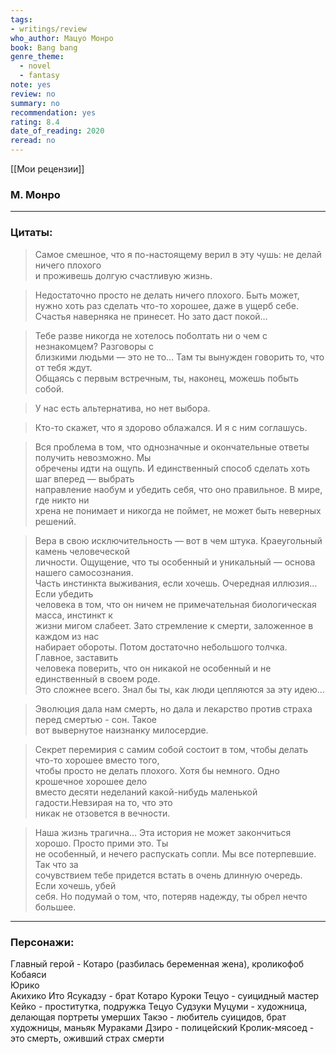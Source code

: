 ```yaml
---
tags: 
- writings/review
who_author: Мацуо Монро
book: Bang bang
genre_theme:
  - novel
  - fantasy
note: yes
review: no
summary: no
recommendation: yes
rating: 8.4
date_of_reading: 2020
reread: no
---
```

[[Мои рецензии]]
### М. Монро
---
### **Цитаты:**

> Самое смешное, что я по-настоящему верил в эту чушь: не делай ничего плохого  
> и проживешь долгую счастливую жизнь.  

> Недостаточно просто не делать ничего плохого. Быть может, нужно хоть раз сделать что-то хорошее, даже в ущерб себе. Счастья наверняка не принесет. Но зато даст покой…

> Тебе разве никогда не хотелось поболтать ни о чем с незнакомцем? Разговоры с  
> близкими людьми — это не то… Там ты вынужден говорить то, что от тебя ждут.  
> Общаясь с первым встречным, ты, наконец, можешь побыть собой.  

> У нас есть альтернатива, но нет выбора.

> Кто-то скажет, что я здорово облажался. И я с ним соглашусь.

> Вся проблема в том, что однозначные и окончательные ответы получить невозможно. Мы  
> обречены идти на ощупь. И единственный способ сделать хоть шаг вперед — выбрать  
> направление наобум и убедить себя, что оно правильное. В мире, где никто ни  
> хрена не понимает и никогда не поймет, не может быть неверных решений.  

> Вера в свою исключительность — вот в чем штука. Краеугольный камень человеческой  
> личности. Ощущение, что ты особенный и уникальный — основа нашего самосознания.  
> Часть инстинкта выживания, если хочешь. Очередная иллюзия… Если убедить  
> человека в том, что он ничем не примечательная биологическая масса, инстинкт к  
> жизни мигом слабеет. Зато стремление к смерти, заложенное в каждом из нас  
> набирает обороты. Потом достаточно небольшого толчка. Главное, заставить  
> человека поверить, что он никакой не особенный и не единственный в своем роде.  
> Это сложнее всего. Знал бы ты, как люди цепляются за эту идею…  

> Эволюция дала нам смерть, но дала и лекарство против страха перед смертью - сон. Такое  
> вот вывернутое наизнанку милосердие.  

> Секрет перемирия с самим собой состоит в том, чтобы делать что-то хорошее вместо того,  
> чтобы просто не делать плохого. Хотя бы немного. Одно крошечное хорошее дело  
> вместо десяти неделаний какой-нибудь маленькой гадости.Невзирая на то, что это  
> никак не отзовется в вечности.  

> Наша жизнь трагична… Эта история не может закончиться хорошо. Просто прими это. Ты  
> не особенный, и нечего распускать сопли. Мы все потерпевшие. Так что за  
> сочувствием тебе придется встать в очень длинную очередь. Если хочешь, убей  
> себя. Но подумай о том, что, потеряв надежду, ты обрел нечто большее.  
---
### **Персонажи:**
Главный герой - Котаро (разбилась беременная жена), кроликофоб
Кобаяси  
Юрико  
Акихико
Ито Ясукадзу - брат Котаро
Куроки Тецуо - суицидный мастер
Кейко - проститутка, подружка Тецуо
Судзуки Муцуми - художница, делающая портреты умерших
Такэо - любитель суицидов, брат художницы, маньяк
Мураками Дзиро - полицейский
Кролик-мясоед - это смерть, оживший страх смерти